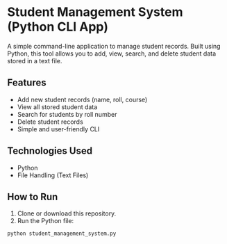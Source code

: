 # Student Management System (Python CLI App)

A simple command-line application to manage student records. Built using Python, this tool allows you to add, view, search, and delete student data stored in a text file.

## Features

- Add new student records (name, roll, course)
- View all stored student data
- Search for students by roll number
- Delete student records
- Simple and user-friendly CLI

## Technologies Used

- Python
- File Handling (Text Files)

## How to Run

1. Clone or download this repository.
2. Run the Python file:

```bash
python student_management_system.py
